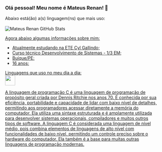 ### Olá pessoal! Meu nome é Mateus Renan! 👋

Abaixo está(ão) a(s) linguagem(ns) que mais uso:<br> <br>
![Mateus Renan GitHub Stats](https://github-readme-stats.vercel.app/api?username=MateusRenan1&show_icons=true&theme=dark) <br>
  <a href="https://github.com/MateusRenan1/github-readme-stats">

Agora abaixo algumas informações sobre mim: <br>
- Atualmente estudando na ETE Cyl Gallindo;
- Curso técnico Desenvolvimento de Sistemas - 1/3 EM;
- Buíque/PE;
- 16 anos;

Linguagens que uso no meu dia a dia: <br>
 <img src="https://cdn.jsdelivr.net/gh/devicons/devicon/icons/c/c-original.svg" width="33" />
</div>

 A linguagem de programação C é uma linguagem de programação de propósito geral criada por Dennis Ritchie nos anos 70. É conhecida por sua eficiência, portabilidade e capacidade de lidar com baixo nível de detalhes, permitindo aos programadores acessar diretamente a memória do computador. Ela utiliza uma sintaxe estruturada e é amplamente utilizada para desenvolver sistemas operacionais, compiladores e muitos outros tipos de software. A linguagem C é considerada uma linguagem de nível médio, pois combina elementos de linguagens de alto nível com funcionalidades de baixo nível, permitindo um controle preciso sobre o hardware do computador. Ela também é a base para muitas outras linguagens de programação modernas.
